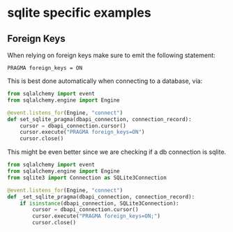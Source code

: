 # sqlite specific examples

## Foreign Keys

When relying on foreign keys make sure to emit the following statement:

`PRAGMA foreign_keys = ON`

This is best done automatically when connecting to a database, via:

```py
from sqlalchemy import event
from sqlalchemy.engine import Engine

@event.listens_for(Engine, "connect")
def set_sqlite_pragma(dbapi_connection, connection_record):
    cursor = dbapi_connection.cursor()
    cursor.execute("PRAGMA foreign_keys=ON")
    cursor.close()
```

This might be even better since we are checking if a db connection is sqlite.

```py
from sqlalchemy import event
from sqlalchemy.engine import Engine
from sqlite3 import Connection as SQLite3Connection

@event.listens_for(Engine, "connect")
def _set_sqlite_pragma(dbapi_connection, connection_record):
    if isinstance(dbapi_connection, SQLite3Connection):
        cursor = dbapi_connection.cursor()
        cursor.execute("PRAGMA foreign_keys=ON;")
        cursor.close()

```

